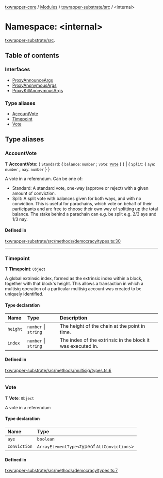 [txwrapper-core](../README.md) / [Modules](../modules.md) / [txwrapper-substrate/src](txwrapper_substrate_src.md) / <internal\>

# Namespace: <internal\>

[txwrapper-substrate/src](txwrapper_substrate_src.md).<internal>

## Table of contents

### Interfaces

- [ProxyAnnounceArgs](../interfaces/txwrapper_substrate_src._internal_.ProxyAnnounceArgs.md)
- [ProxyAnonymousArgs](../interfaces/txwrapper_substrate_src._internal_.ProxyAnonymousArgs.md)
- [ProxyKillAnonymousArgs](../interfaces/txwrapper_substrate_src._internal_.ProxyKillAnonymousArgs.md)

### Type aliases

- [AccountVote](txwrapper_substrate_src._internal_.md#accountvote)
- [Timepoint](txwrapper_substrate_src._internal_.md#timepoint)
- [Vote](txwrapper_substrate_src._internal_.md#vote)

## Type aliases

### AccountVote

Ƭ **AccountVote**: { `Standard`: { `balance`: `number` ; `vote`: [`Vote`](txwrapper_substrate_src._internal_.md#vote)  }  } \| { `Split`: { `aye`: `number` ; `nay`: `number`  }  }

A vote in a referendum. Can be one of:
- Standard: A standard vote, one-way (approve or reject) with a given amount
of conviction.
- Split: A split vote with balances given for both ways, and with no
conviction. This is useful for parachains, which vote on behalf of their
participants and are free to choose their own way of splitting up the total
balance. The stake behind a parachain can e.g. be split e.g. 2/3 aye and
1/3 nay.

#### Defined in

[txwrapper-substrate/src/methods/democracy/types.ts:30](https://github.com/paritytech/txwrapper-core/blob/9387f90/packages/txwrapper-substrate/src/methods/democracy/types.ts#L30)

___

### Timepoint

Ƭ **Timepoint**: `Object`

A global extrinsic index, formed as the extrinsic index within a block, together with that
block's height. This allows a transaction in which a multisig operation of a particular
multisig account was created to be uniquely identified.

#### Type declaration

| Name | Type | Description |
| :------ | :------ | :------ |
| `height` | `number` \| `string` | The height of the chain at the point in time. |
| `index` | `number` \| `string` | The index of the extrinsic in the block it was executed in. |

#### Defined in

[txwrapper-substrate/src/methods/multisig/types.ts:6](https://github.com/paritytech/txwrapper-core/blob/9387f90/packages/txwrapper-substrate/src/methods/multisig/types.ts#L6)

___

### Vote

Ƭ **Vote**: `Object`

A vote in a referendum

#### Type declaration

| Name | Type |
| :------ | :------ |
| `aye` | `boolean` |
| `conviction` | `ArrayElementType`<typeof `AllConvictions`\> |

#### Defined in

[txwrapper-substrate/src/methods/democracy/types.ts:7](https://github.com/paritytech/txwrapper-core/blob/9387f90/packages/txwrapper-substrate/src/methods/democracy/types.ts#L7)
